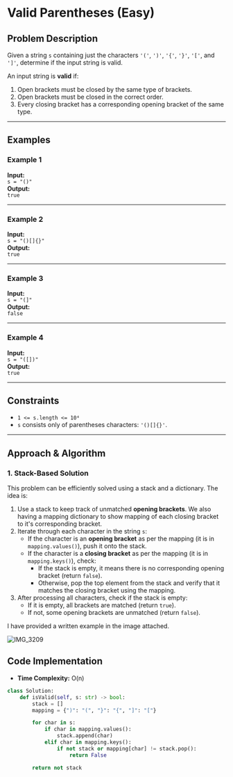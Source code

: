 # Valid Parentheses (Easy)

## Problem Description

Given a string `s` containing just the characters `'('`, `')'`, `'{'`, `'}'`, `'['`, and `']'`, determine if the input string is valid.

An input string is **valid** if:

1. Open brackets must be closed by the same type of brackets.
2. Open brackets must be closed in the correct order.
3. Every closing bracket has a corresponding opening bracket of the same type.

---

## Examples

### **Example 1**

**Input:**  
`s = "()"`  
**Output:**  
`true`

---

### **Example 2**

**Input:**  
`s = "()[]{}"`  
**Output:**  
`true`

---

### **Example 3**

**Input:**  
`s = "(]"`  
**Output:**  
`false`

---

### **Example 4**

**Input:**  
`s = "([])"`  
**Output:**  
`true`

---

## Constraints

- `1 <= s.length <= 10⁴`
- `s` consists only of parentheses characters: `'()[]{}'`.

---

## Approach & Algorithm

### 1. Stack-Based Solution

This problem can be efficiently solved using a stack and a dictionary. The idea is:

1. Use a stack to keep track of unmatched **opening brackets**. We also having a mapping dictionary to show mapping of each closing bracket to it's corresponding bracket.
2. Iterate through each character in the string `s`:
   - If the character is an **opening bracket** as per the mapping (it is in `mapping.values()`), push it onto the stack.
   - If the character is a **closing bracket** as per the mapping (it is in `mapping.keys()`), check:
     - If the stack is empty, it means there is no corresponding opening bracket (return `false`).
     - Otherwise, pop the top element from the stack and verify that it matches the closing bracket using the mapping.
3. After processing all characters, check if the stack is empty:
   - If it is empty, all brackets are matched (return `true`).
   - If not, some opening brackets are unmatched (return `false`).

I have provided a written example in the image attached.

![IMG_3209](https://github.com/user-attachments/assets/a804dd8d-50a5-433a-ad13-cba82f7f5090)

## Code Implementation

- **Time Complexity:** O(n)

```python
class Solution:
    def isValid(self, s: str) -> bool:
        stack = []
        mapping = {")": "(", "}": "{", "]": "["}

        for char in s:
            if char in mapping.values():
                stack.append(char)
            elif char in mapping.keys():
                if not stack or mapping[char] != stack.pop():
                    return False

        return not stack
```
